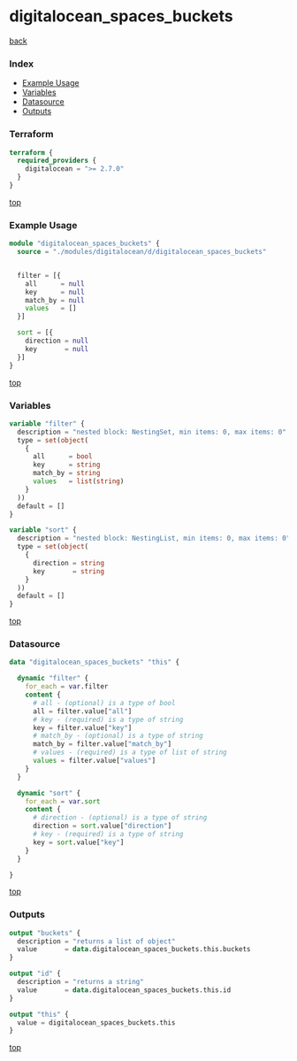 # digitalocean_spaces_buckets

[back](../digitalocean.md)

### Index

- [Example Usage](#example-usage)
- [Variables](#variables)
- [Datasource](#datasource)
- [Outputs](#outputs)

### Terraform

```terraform
terraform {
  required_providers {
    digitalocean = ">= 2.7.0"
  }
}
```

[top](#index)

### Example Usage

```terraform
module "digitalocean_spaces_buckets" {
  source = "./modules/digitalocean/d/digitalocean_spaces_buckets"


  filter = [{
    all      = null
    key      = null
    match_by = null
    values   = []
  }]

  sort = [{
    direction = null
    key       = null
  }]
}
```

[top](#index)

### Variables

```terraform
variable "filter" {
  description = "nested block: NestingSet, min items: 0, max items: 0"
  type = set(object(
    {
      all      = bool
      key      = string
      match_by = string
      values   = list(string)
    }
  ))
  default = []
}

variable "sort" {
  description = "nested block: NestingList, min items: 0, max items: 0"
  type = set(object(
    {
      direction = string
      key       = string
    }
  ))
  default = []
}
```

[top](#index)

### Datasource

```terraform
data "digitalocean_spaces_buckets" "this" {

  dynamic "filter" {
    for_each = var.filter
    content {
      # all - (optional) is a type of bool
      all = filter.value["all"]
      # key - (required) is a type of string
      key = filter.value["key"]
      # match_by - (optional) is a type of string
      match_by = filter.value["match_by"]
      # values - (required) is a type of list of string
      values = filter.value["values"]
    }
  }

  dynamic "sort" {
    for_each = var.sort
    content {
      # direction - (optional) is a type of string
      direction = sort.value["direction"]
      # key - (required) is a type of string
      key = sort.value["key"]
    }
  }

}
```

[top](#index)

### Outputs

```terraform
output "buckets" {
  description = "returns a list of object"
  value       = data.digitalocean_spaces_buckets.this.buckets
}

output "id" {
  description = "returns a string"
  value       = data.digitalocean_spaces_buckets.this.id
}

output "this" {
  value = digitalocean_spaces_buckets.this
}
```

[top](#index)